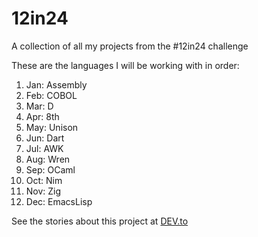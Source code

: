# 12in24
A collection of all my projects from the #12in24 challenge

These are the languages I will be working with in order:
1. Jan: Assembly
2. Feb: COBOL
3. Mar: D
4. Apr: 8th
5. May: Unison
6. Jun: Dart
7. Jul: AWK
8. Aug: Wren
9. Sep: OCaml
10. Oct: Nim
11. Nov: Zig
12. Dec: EmacsLisp


See the stories about this project at <a href="https://dev.to/kaamkiya/12in24-one-language-a-month-105b" target="_blank">DEV.to</a>
